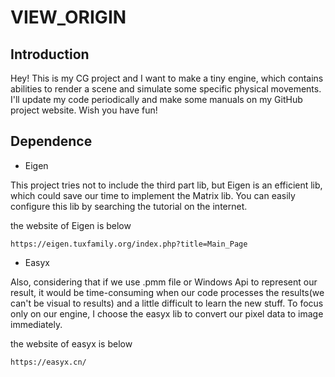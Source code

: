 # VIEW_ORIGIN
## Introduction
Hey! This is my CG project and I want to make a tiny engine, which contains abilities to render a scene and simulate some specific physical movements.
I'll update my code periodically and make some manuals on my GitHub project website.
Wish you have fun!

## Dependence 

- Eigen

This project tries not to include the third part lib, but Eigen is an efficient lib, which could save our time to implement the Matrix lib. You can easily configure this lib by searching the tutorial on the internet.

the website of Eigen is below
```
https://eigen.tuxfamily.org/index.php?title=Main_Page
```
- Easyx

Also, considering that if we use .pmm file or Windows Api to represent our result, it would be time-consuming when our code processes the results(we can't be  visual to results) and a little difficult to learn the new stuff. To focus only on our engine, I choose the easyx lib to convert our pixel data to image immediately. 

the website of easyx is below
```
https://easyx.cn/
```

